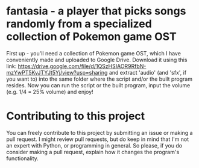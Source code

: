 # fantasia - a player that picks songs randomly from a specialized collection of Pokemon game OST
First up - you'll need a collection of Pokemon game OST, which I have conveniently made and uploaded to Google Drive.
Download it using this link: https://drive.google.com/file/d/1QSzHSIAOR9RfbN-mzYwPT5KvJTYJt5Yj/view?usp=sharing
and extract 'audio' (and 'sfx', if you want to) into the same folder where the script and/or the built program resides.
Now you can run the script or the built program, input the volume (e.g. 1/4 = 25% volume) and enjoy!

# Contributing to this project
You can freely contribute to this project by submitting an issue or making a pull request.
I might review pull requests, but do keep in mind that I'm not an expert with Python, or programming in general.
So please, if you do consider making a pull request, explain how it changes the program's functionality.

